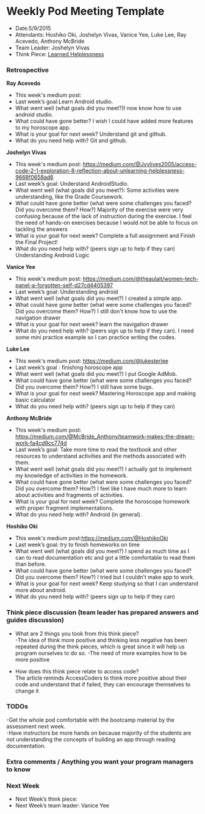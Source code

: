 # Weekly Pod Meeting Template

* Date:5/9/2015
* Attendants: Hoshiko Oki, Joshelyn Vivas, Vanice Yee, Luke Lee, Ray Acevedo, Anthony McBride
* Team Leader: Joshelyn Vivas 
* Think Piece:  [Learned Helplessness](<http://braythwayt.com/2015/01/20/learned-helplessness.html>)

### Retrospective

**Ray Acevedo**

* This week's medium post:
* Last week’s goal:Learn Android studio.
* What went well (what goals did you meet?)I now know how to use android studio.
* What could have gone better? I wish I could have added more features to my horoscope app.
* What is your goal for next week? Understand git and github.
* What do you need help with? Git and github.

**Joshelyn Vivas**

* This week's medium post: https://medium.com/@Jvvlives2005/access-code-2-1-exploration-8-reflection-about-unlearning-helplessness-9668f0658ad6
* Last week’s goal: Understand AndroidStudio.
* What went well (what goals did you meet?): Some activities were understanding, like the Grade Coursework.
* What could have gone better (what were some challenges you faced? Did you overcome them? How?) Majority of the exercise were very confusing because of the lack of instruction during the exercise. 
I feel the need of hands-on exercises because I would not be able to focus on tackling the answers
* What is your goal for next week? Complete a full assignment and Finish the Final Project!
* What do you need help with? (peers sign up to help if they can) Understanding Android Logic

**Vanice Yee**

* This week's medium post: https://medium.com/@theaulait/women-tech-panel-a-forgotten-self-d27cd4405397
* Last week’s goal: Understanding android
* What went well (what goals did you meet?) I created a simple app. 
* What could have gone better (what were some challenges you faced? Did you overcome them? How?) I still don't know how to use the navigation drawer
* What is your goal for next week? learn the navigation drawer
* What do you need help with? (peers sign up to help if they can). I need some mini practice example so I can practice writing the codes. 

**Luke Lee**

* This week's medium post: https://medium.com/@lukesterlee
* Last week’s goal : finishing horoscope app
* What went well (what goals did you meet?) I put Google AdMob.
* What could have gone better (what were some challenges you faced? Did you overcome them? How?) I still have some bugs.
* What is your goal for next week? Mastering Horoscope app and making basic calculator
* What do you need help with? (peers sign up to help if they can)

**Anthony McBride**

* This week's medium post: https://medium.com/@McBride_Anthony/teamwork-makes-the-dream-work-fa4cd9cc774d
* Last week’s goal: Take more time to read the textbook and other resources to understand activities and the methods associated with them.
* What went well (what goals did you meet?) I actually got to implement my knowledge of activities in the homework.
* What could have gone better (what were some challenges you faced? Did you overcome them? How?) I feel like I have much more to learn about activities and fragments of activities.
* What is your goal for next week? Complete the horoscope homework with proper fragment implementations.
* What do you need help with? Android (in general).

**Hoshiko Oki**

* This week's medium post:https://medium.com/@HoshikoOki
* Last week’s goal: try to finish homeworks on time
* What went well (what goals did you meet?) I spend as much time as I can to read documentation etc and got a little comfortable to read them than before.
* What could have gone better (what were some challenges you faced? Did you overcome them? How?)  I tried but I couldn't make app to work.  
* What is your goal for next week? Keep studying so that I can understand more about android.
* What do you need help with? (peers sign up to help if they can)

### Think piece discussion (team leader has prepared answers and guides discussion)

* What are 2 things you took from this think piece?<br>
-The idea of think more positive and thinking less negative has been repeated during the think pieces, which is great since it will help us program ourselves to do so. 
-The need of more examples how to be more positive

* How does this think piece relate to access code? <br>
The article reminds AccessCoders to think more positive about their code and understand that if failed, they can encourage themselves to change it

### TODOs

-Get the whole pod comfortable with the bootcamp material by the assessment next week. <br>
-Have instructors be more hands on because majority of the students are not understanding the concepts of building an app through reading documentation. 

### Extra comments / Anything you want your program managers to know

### Next Week

* Next Week’s think piece:
* Next Week’s team leader: Vanice Yee

